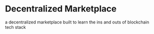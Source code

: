 # Decentralized Marketplace

a decentralized marketplace built to learn the ins and outs of blockchain tech stack
